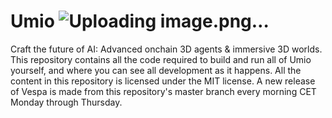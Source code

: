 # Umio ![Uploading image.png…]()

Craft the future of AI: Advanced onchain 3D agents  &amp; immersive 3D worlds. 
This repository contains all the code required to build and run all of Umio yourself, and where you can see all development as it happens. All the content in this repository is licensed under the MIT license.
A new release of Vespa is made from this repository's master branch every morning CET Monday through Thursday.
